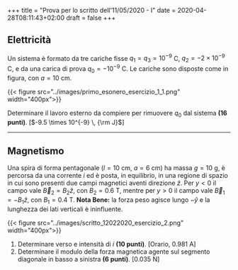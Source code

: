 +++
title = "Prova per lo scritto dell'11/05/2020 - I"
date = 2020-04-28T08:11:43+02:00
draft = false
+++

## Elettricità

Un sistema è formato da tre cariche fisse $q_1 = q_3 = 10^{-9}$ C, $q_2 = -2 \times 10^{-9}$ C, e da una carica di prova $q_0 = -10^{-9}$ C. Le cariche sono disposte come in figura, con $a = 10$ cm.

{{< figure src="../images/primo_esonero_esercizio_1_1.png"  width="400px">}}

Determinare il lavoro esterno da compiere per rimuovere $q_0$ dal sistema **(16 punti)**. [$-9.5 \times 10^{-9} \, {\rm J}$]

---

## Magnetismo

Una spira di forma pentagonale ($l = 10$ cm, $a = 6$ cm) ha massa $g = 10$ g, è percorsa da una corrente $i$ ed è posta, in equilibrio, in una regione di spazio in cui sono presenti due campi magnetici aventi direzione $\hat{z}$. Per $y < 0$ il campo vale $\vec{B}_2 = B_2 \hat{z}$, con $B_2 = 0.6$ T, mentre per $y > 0$ il campo vale $\vec{B}_1 = -B_1 \hat{z}$, con $B_1 = 0.4$ T. **Nota Bene:** la forza peso agisce lungo $-\hat{y}$ e la lunghezza dei lati verticali è ininfluente.

{{< figure src="../images/scritto_12022020_esercizio_2.png"  width="400px">}}

1. Determinare verso e intensità di $i$ **(10 punti)**. [Orario, 0.981 A]
2. Determinare il modulo della forza magnetica agente sul segmento diagonale in basso a sinistra **(6 punti)**. [0.035 N]
